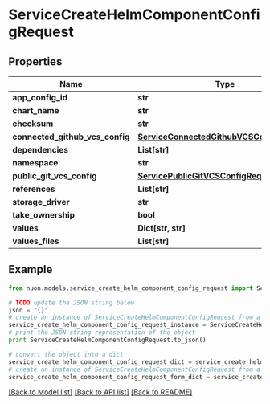 # ServiceCreateHelmComponentConfigRequest


## Properties

Name | Type | Description | Notes
------------ | ------------- | ------------- | -------------
**app_config_id** | **str** |  | [optional] 
**chart_name** | **str** |  | 
**checksum** | **str** |  | [optional] 
**connected_github_vcs_config** | [**ServiceConnectedGithubVCSConfigRequest**](ServiceConnectedGithubVCSConfigRequest.md) |  | [optional] 
**dependencies** | **List[str]** |  | [optional] 
**namespace** | **str** |  | [optional] 
**public_git_vcs_config** | [**ServicePublicGitVCSConfigRequest**](ServicePublicGitVCSConfigRequest.md) |  | [optional] 
**references** | **List[str]** |  | [optional] 
**storage_driver** | **str** |  | [optional] 
**take_ownership** | **bool** |  | [optional] 
**values** | **Dict[str, str]** |  | 
**values_files** | **List[str]** |  | [optional] 

## Example

```python
from nuon.models.service_create_helm_component_config_request import ServiceCreateHelmComponentConfigRequest

# TODO update the JSON string below
json = "{}"
# create an instance of ServiceCreateHelmComponentConfigRequest from a JSON string
service_create_helm_component_config_request_instance = ServiceCreateHelmComponentConfigRequest.from_json(json)
# print the JSON string representation of the object
print ServiceCreateHelmComponentConfigRequest.to_json()

# convert the object into a dict
service_create_helm_component_config_request_dict = service_create_helm_component_config_request_instance.to_dict()
# create an instance of ServiceCreateHelmComponentConfigRequest from a dict
service_create_helm_component_config_request_form_dict = service_create_helm_component_config_request.from_dict(service_create_helm_component_config_request_dict)
```
[[Back to Model list]](../README.md#documentation-for-models) [[Back to API list]](../README.md#documentation-for-api-endpoints) [[Back to README]](../README.md)


